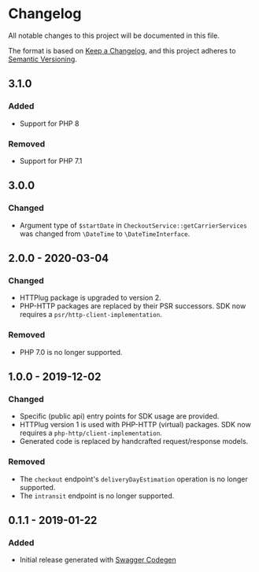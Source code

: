 # Changelog

All notable changes to this project will be documented in this file.

The format is based on [Keep a Changelog](https://keepachangelog.com/en/1.0.0/),
and this project adheres to [Semantic Versioning](https://semver.org/spec/v2.0.0.html).

## 3.1.0

### Added

- Support for PHP 8

### Removed

- Support for PHP 7.1

## 3.0.0

### Changed

- Argument type of `$startDate` in `CheckoutService::getCarrierServices`
  was changed from `\DateTime` to `\DateTimeInterface`.

## 2.0.0 - 2020-03-04

### Changed

- HTTPlug package is upgraded to version 2.
- PHP-HTTP packages are replaced by their PSR successors. SDK now requires a `psr/http-client-implementation`.

### Removed

- PHP 7.0 is no longer supported.

## 1.0.0 - 2019-12-02

### Changed

- Specific (public api) entry points for SDK usage are provided.
- HTTPlug version 1 is used with PHP-HTTP (virtual) packages. SDK now requires a `php-http/client-implementation`.
- Generated code is replaced by handcrafted request/response models.

### Removed

- The `checkout` endpoint's `deliveryDayEstimation` operation is no longer supported.
- The `intransit` endpoint is no longer supported.

## 0.1.1 - 2019-01-22

### Added

- Initial release generated with [Swagger Codegen](https://github.com/swagger-api/swagger-codegen)
